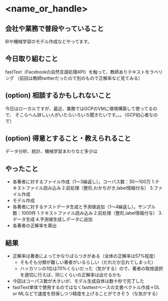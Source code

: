 # <name_or_handle>

## 会社や業務で普段やっていること

BIや機械学習のモデル作成などやってます。

## 今日取り組むこと

fastText（Facebookの自然言語処理API）を触って、教師ありテキストをラベリング
（前回は教師twitterだったので別のもので正解率など見てみる）

## (option) 相談するかもしれないこと

今日はローカルですが、最近、業務ではGCPのVMに環境構築して使ってるので、
そこらへん詳しい人がいたらいろいろ聞きたいです。。。（GCP初心者なので）

## (option) 得意とすること・教えられること

データ分析、統計、機械学習まわりなど多少は

## やったこと

- 各著者に対するファイル作成（1〜3繰返し）。コーパス数：30〜100万
	1.テキストファイル読み込み
	2.前処理（整形,わかちがき,label情報付与）
	3.ファイル作成
- モデル作成
- 各著者に対するテストデータ生成と予測値追加（1〜4繰返し）。サンプル数：1000件
	1.テキストファイル読み込み
	2.前処理（整形,label情報付与）
	3.データ生成
	4.予測値生成しデータに追加
- 各著者の正解率を算出

## 結果

- 正解率は著者によってかなりばらつきがある（全体の正解率は57%程度）
	- そもそも分類が難しい著者がいるらしい（だれだか忘れてしまった）
	- ハッカソンの1位は70%くらいだった（気がする）ので、著者の取捨選択を適切に行えば、同じくらいの正解率は出せるかも
- 今回はコーパス数が大きいが、モデル生成自体は数十秒で完了した
- fastText単体で使用するのではなくfasttextベースの文書ベクトル作成＋DL or MLなどで速度を担保しつつ精度を上げることができそう（な気がする）

